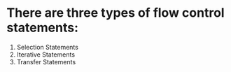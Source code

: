# There are three types of flow control statements:

1. Selection Statements
2. Iterative Statements
3. Transfer Statements
